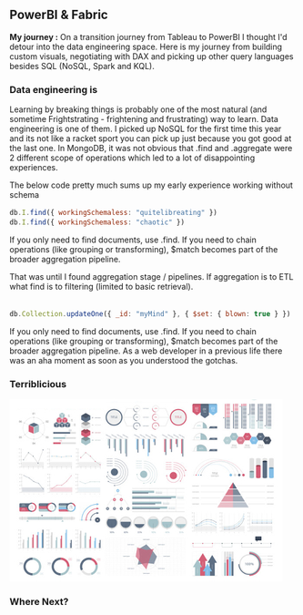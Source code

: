 ## PowerBI & Fabric

**My journey :** On a transition journey from Tableau to PowerBI I thought I'd detour into the data engineering space. Here is my journey from building custom visuals, negotiating with DAX and picking up other query languages besides SQL (NoSQL, Spark and KQL).

### Data engineering is 

Learning by breaking things is probably one of the most natural (and sometime Frightstrating - frightening and frustrating) way to learn. Data engineering is one of them. I picked up NoSQL for the first time this year and its not like a racket sport you can pick up just because you got good at the last one. In MongoDB, it was not obvious that .find and .aggregate were 2 different scope of operations which led to a lot of disappointing experiences.

The below code pretty much sums up my early experience working without schema

```javascript
db.I.find({ workingSchemaless: "quitelibreating" })
db.I.find({ workingSchemaless: "chaotic" })
```
If you only need to find documents, use .find. If you need to chain operations (like grouping or transforming), $match becomes part of the broader aggregation pipeline.

That was until I found aggregation stage / pipelines. If aggregation is to ETL what find is to filtering (limited to basic retrieval).

```javascript

db.Collection.updateOne({ _id: "myMind" }, { $set: { blown: true } })

```
If you only need to find documents, use .find. If you need to chain operations (like grouping or transforming), $match becomes part of the broader aggregation pipeline. As a web developer in a previous life there was an aha moment as soon as you understood the gotchas.

### Terriblicious 


<img src="images/dummy_thumbnail.jpg?raw=true"/>

### Where Next?


<!-- For more details see [GitHub Flavored Markdown](https://guides.github.com/features/mastering-markdown/). -->
